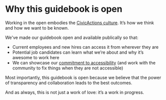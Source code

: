 # Why this guidebook is open

Working in the open embodies the [CivicActions culture](../about-civicactions/culture.md). It’s how we think and how we want to be known. 

We've made our guidebook open and available publically so that:

- Current employees and new hires can access it from wherever they are
- Potential job candidates can learn what we’re about and why it’s awesome to work here
- We can showcase our [commitment to accessibility](https://accessibility.civicactions.com/) (and work with the community to fix things when they are not accessible)

Most importantly, this  guidebook is open because we believe that the power of transparency and collaboration leads to the best outcomes.

And as always, this is not just a work of love: it’s a work in progress.
